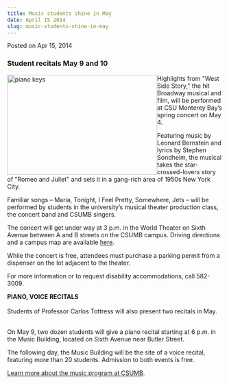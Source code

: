 ```yaml
---
title: Music students shine in May
date: April 15 2014
slug: music-students-shine-in-may
---
```


  



<span class="date">Posted on Apr 15, 2014    </span>
<h3>Student recitals May 9 and 10</h3>
<p><img alt="piano keys" src="https://news.csumb.edu/sites/default/files/65/attachments/news/images/piano_keys.jpg" style="float:left; width:350px; height:233px">Highlights from
&quot;West Side Story,&quot; the hit Broadway musical and film, will be
performed at CSU Monterey Bay&#x2019;s spring concert on May 4.</img></p>
<p>Featuring music by Leonard Bernstein and lyrics by Stephen
Sondheim, the musical takes the star-crossed-lovers story of &quot;Romeo
and Juliet&quot; and sets it in a gang-rich area of 1950s New York
City.</p>
<p>Familiar songs &#x2013; Maria, Tonight, I Feel Pretty, Somewhere, Jets
&#x2013; will be performed by students in the university&#x2019;s musical theater
production class, the concert band and CSUMB singers.</p>
<p>The concert will get under way at 3 p.m. in the World Theater on
Sixth Avenue between A and B streets on the CSUMB campus. Driving
directions and a campus map are available <a href="https://csumb.edu/maps" rel="nofollow">here</a>.</p>
<p>While the concert is free, attendees must purchase a parking
permit from a dispenser on the lot adjacent to the theater.</p>
<p>For more information or to request disability accommodations,
call 582-3009.</p>
<p><strong>PIANO, VOICE RECITALS</strong><br>
<br>
Students of Professor Carlos Tottress will also present two
recitals in May.</br></br></p>
<p>On May 9, two dozen students will give a piano recital starting
at 6 p.m. in the Music Building, located on Sixth Avenue near
Butler Street.</p>
<p>The following day, the Music Building will be the site of a
voice recital, featuring more than 20 students. Admission to both
events is free.</p>
<p><a href="https://music.csumb.edu" rel="nofollow">Learn more about
the music program at CSUMB</a>.</p>





 
